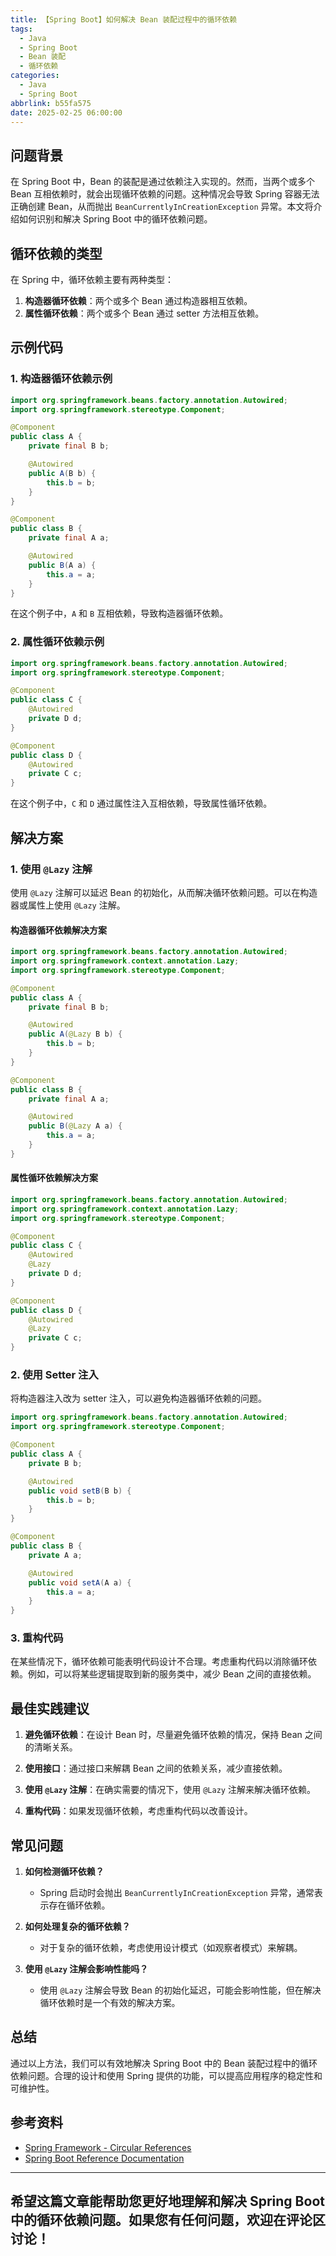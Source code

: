 ```yaml
---
title: 【Spring Boot】如何解决 Bean 装配过程中的循环依赖
tags:
  - Java
  - Spring Boot
  - Bean 装配
  - 循环依赖
categories:
  - Java
  - Spring Boot
abbrlink: b55fa575
date: 2025-02-25 06:00:00
---
```


## 问题背景

在 Spring Boot 中，Bean 的装配是通过依赖注入实现的。然而，当两个或多个 Bean 互相依赖时，就会出现循环依赖的问题。这种情况会导致 Spring 容器无法正确创建 Bean，从而抛出 `BeanCurrentlyInCreationException` 异常。本文将介绍如何识别和解决 Spring Boot 中的循环依赖问题。

## 循环依赖的类型

在 Spring 中，循环依赖主要有两种类型：

1. **构造器循环依赖**：两个或多个 Bean 通过构造器相互依赖。
2. **属性循环依赖**：两个或多个 Bean 通过 setter 方法相互依赖。

## 示例代码

### 1. 构造器循环依赖示例

```java
import org.springframework.beans.factory.annotation.Autowired;
import org.springframework.stereotype.Component;

@Component
public class A {
    private final B b;

    @Autowired
    public A(B b) {
        this.b = b;
    }
}

@Component
public class B {
    private final A a;

    @Autowired
    public B(A a) {
        this.a = a;
    }
}
```

在这个例子中，`A` 和 `B` 互相依赖，导致构造器循环依赖。

### 2. 属性循环依赖示例

```java
import org.springframework.beans.factory.annotation.Autowired;
import org.springframework.stereotype.Component;

@Component
public class C {
    @Autowired
    private D d;
}

@Component
public class D {
    @Autowired
    private C c;
}
```

在这个例子中，`C` 和 `D` 通过属性注入互相依赖，导致属性循环依赖。

## 解决方案

### 1. 使用 `@Lazy` 注解

使用 `@Lazy` 注解可以延迟 Bean 的初始化，从而解决循环依赖问题。可以在构造器或属性上使用 `@Lazy` 注解。

#### 构造器循环依赖解决方案

```java
import org.springframework.beans.factory.annotation.Autowired;
import org.springframework.context.annotation.Lazy;
import org.springframework.stereotype.Component;

@Component
public class A {
    private final B b;

    @Autowired
    public A(@Lazy B b) {
        this.b = b;
    }
}

@Component
public class B {
    private final A a;

    @Autowired
    public B(@Lazy A a) {
        this.a = a;
    }
}
```

#### 属性循环依赖解决方案

```java
import org.springframework.beans.factory.annotation.Autowired;
import org.springframework.context.annotation.Lazy;
import org.springframework.stereotype.Component;

@Component
public class C {
    @Autowired
    @Lazy
    private D d;
}

@Component
public class D {
    @Autowired
    @Lazy
    private C c;
}
```

### 2. 使用 Setter 注入

将构造器注入改为 setter 注入，可以避免构造器循环依赖的问题。

```java
import org.springframework.beans.factory.annotation.Autowired;
import org.springframework.stereotype.Component;

@Component
public class A {
    private B b;

    @Autowired
    public void setB(B b) {
        this.b = b;
    }
}

@Component
public class B {
    private A a;

    @Autowired
    public void setA(A a) {
        this.a = a;
    }
}
```

### 3. 重构代码

在某些情况下，循环依赖可能表明代码设计不合理。考虑重构代码以消除循环依赖。例如，可以将某些逻辑提取到新的服务类中，减少 Bean 之间的直接依赖。

## 最佳实践建议

1. **避免循环依赖**：在设计 Bean 时，尽量避免循环依赖的情况，保持 Bean 之间的清晰关系。

2. **使用接口**：通过接口来解耦 Bean 之间的依赖关系，减少直接依赖。

3. **使用 `@Lazy` 注解**：在确实需要的情况下，使用 `@Lazy` 注解来解决循环依赖。

4. **重构代码**：如果发现循环依赖，考虑重构代码以改善设计。

## 常见问题

1. **如何检测循环依赖？**
   - Spring 启动时会抛出 `BeanCurrentlyInCreationException` 异常，通常表示存在循环依赖。

2. **如何处理复杂的循环依赖？**
   - 对于复杂的循环依赖，考虑使用设计模式（如观察者模式）来解耦。

3. **使用 `@Lazy` 注解会影响性能吗？**
   - 使用 `@Lazy` 注解会导致 Bean 的初始化延迟，可能会影响性能，但在解决循环依赖时是一个有效的解决方案。

## 总结

通过以上方法，我们可以有效地解决 Spring Boot 中的 Bean 装配过程中的循环依赖问题。合理的设计和使用 Spring 提供的功能，可以提高应用程序的稳定性和可维护性。

## 参考资料

- [Spring Framework - Circular References](https://docs.spring.io/spring-framework/docs/current/reference/html/core.html#beans-circular-references)
- [Spring Boot Reference Documentation](https://docs.spring.io/spring-boot/docs/current/reference/htmlsingle/)

---

希望这篇文章能帮助您更好地理解和解决 Spring Boot 中的循环依赖问题。如果您有任何问题，欢迎在评论区讨论！
--- 
 
